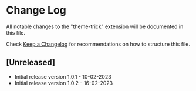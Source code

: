 # Change Log

All notable changes to the "theme-trick" extension will be documented in this file.

Check [Keep a Changelog](http://keepachangelog.com/) for recommendations on how to structure this file.

## [Unreleased]

- Initial release version 1.0.1 - 10-02-2023
- Initial release version 1.0.2 - 16-02-2023
